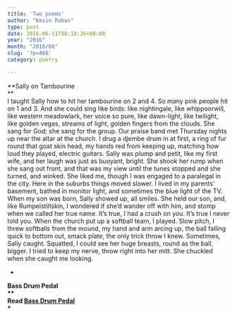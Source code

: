 ```yaml
---
title: 'Two poems'
author: "Kevin Rabas"
type: post
date: 2016-06-11T00:10:26+00:00
year: "2016"
month: "2016/06"
slug: '?p=466'
category: poetry

---
```

**Sally on Tambourine  
**  
I taught Sally how to hit her tambourine on 2 and 4. So many pink people hit on 1 and 3. And she could sing like birds: like nightingale, like whippoorwill, like western meadowlark, her voice so pure, like dawn-light, like twilight, like golden vegas, streams of light, golden fingers from the clouds. She sang for God; she sang for the group. Our praise band met Thursday nights up near the altar at the church. I drug a djembe drum in at first, a ring of fur round that goat skin head, my hands red from keeping up, matching how loud they played, electric guitars. Sally was plump and petit, like my first wife, and her laugh was just as buoyant, bright. She shook her rump when she sang out front, and that was my view until the tunes stopped and she turned, and winked. She liked me, though I was engaged to a paralegal in the city. Here in the suburbs things moved slower. I lived in my parents’ basement, bathed in monitor light, and sometimes the blue light of the TV. When my son was born, Sally showed up, all smiles. She held our son, and, like Rumpelstiltskin, I wondered if she’d wander off with him, and stomp when we called her true name. It’s true, I had a crush on you. It’s true I never told you. When the church put up a softball team, I played. Slow pitch, I threw softballs from the mound, my hand and arm arcing up, the ball falling quick to bottom out, smack plate, the only trick throw I knew. Sometimes, Sally caught. Squatted, I could see her huge breasts, round as the ball, bigger. I tried to keep my nerve, throw right into her mitt. She chuckled when she caught me looking.

*

**Bass Drum Pedal  
**  
Read [Bass Drum Pedal][1]  
\***

 [1]: http://bombayliterarymagazine.com/wp-content/uploads/2016/06/Bass-Drum-Pedal.pdf
